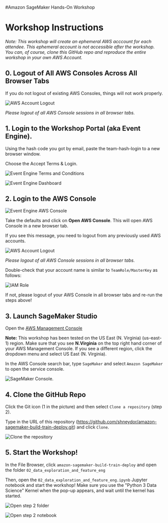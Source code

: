 #Amazon SageMaker Hands-On Workshop

# Workshop Instructions
_Note:  This workshop will create an ephemeral AWS acccount for each attendee.  This ephemeral account is not accessible after the workshop.  You can, of course, clone this GitHub repo and reproduce the entire workshop in your own AWS Account._

## 0. Logout of All AWS Consoles Across All Browser Tabs
If you do not logout of existing AWS Consoles, things will not work properly.

![AWS Account Logout](img/aws-logout.png)

_Please logout of all AWS Console sessions in all browser tabs._

## 1. Login to the Workshop Portal (aka Event Engine). 
Using the hash code you got by email, paste the team-hash-login to a new browser window. 

Choose the Accept Terms & Login. 

![Event Engine Terms and Conditions](img/event-engine-terms.png)

![Event Engine Dashboard](img/event-engine-dashboard.png)

## 2. Login to the **AWS Console**

![Event Engine AWS Console](img/event-engine-aws-console.png)

Take the defaults and click on **Open AWS Console**. This will open AWS Console in a new browser tab.

If you see this message, you need to logout from any previously used AWS accounts.

![AWS Account Logout](img/aws-logout.png)

_Please logout of all AWS Console sessions in all browser tabs._

Double-check that your account name is similar to `TeamRole/MasterKey` as follows:

![IAM Role](img/teamrole-masterkey.png)

If not, please logout of your AWS Console in all browser tabs and re-run the steps above!

## 3. Launch SageMaker Studio

Open the [AWS Management Console](https://console.aws.amazon.com/console/home)

**Note:** This workshop has been tested on the US East (N. Virginia) (us-east-1) region. Make sure that you see **N.Virginia** on the top right hand corner of your AWS Management Console. If you see a different region, click the dropdown menu and select US East (N. Virginia).

In the AWS Console search bar, type `SageMaker` and select `Amazon SageMaker` to open the service console.

![SageMaker Console](img/setup_aws_console.png). 


## 4. Clone the GitHub Repo
Click the Git icon (1 in the picture) and then select `Clone a repository` (step 2).

Type in the URL of this repository (https://github.com/shneydor/amazon-sagemaker-build-train-deploy.git) and click `Clone`.


![Clone the repository](img/smstudio_clone_repo_steps.jpg)

## 5. Start the Workshop!

In the File Browser, click `amazon-sagemaker-build-train-deploy` and open the folder `02_data_exploration_and_feature_eng`

Then, open the `02_data_exploration_and_feature_eng.ipynb` Jupyter notebook and start the workshop!
Make sure you use the "Python 3 Data Science" Kernel when the pop-up appears, and wait until the kernel has started.

![Open step 2 folder](img/smstudio_open_notebook.jpg)

![Open step 2 notebook](img/smstudio_open_notebook2.jpg)
